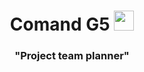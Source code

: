 <h1 align="center">Comand G5
<img src="https://github.com/blackcater/blackcater/raw/main/images/Hi.gif" height="32"/></h1>
<h3 align="center">"Project team planner"</h3>
